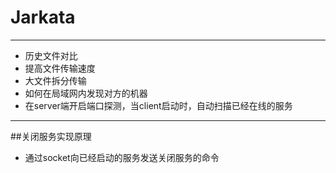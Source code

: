 # Jarkata

---
- 历史文件对比
- 提高文件传输速度
- 大文件拆分传输
- 如何在局域网内发现对方的机器
- 在server端开启端口探测，当client启动时，自动扫描已经在线的服务
---
##关闭服务实现原理

- 通过socket向已经启动的服务发送关闭服务的命令